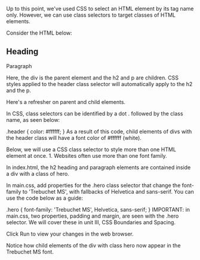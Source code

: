 Up to this point, we've used CSS to select an HTML element by its tag name only. However, we can use class selectors to target classes of HTML elements.

Consider the HTML below:

<div class="header">
  <h2>Heading</h2>
  <p>Paragraph</p>
</div>
Here, the div is the parent element and the h2 and p are children. CSS styles applied to the header class selector will automatically apply to the h2 and the p.

Here's a refresher on parent and child elements.

In CSS, class selectors can be identified by a dot . followed by the class name, as seen below:

.header {
  color: #ffffff; 
}
As a result of this code, child elements of divs with the header class will have a font color of #ffffff (white).

Below, we will use a CSS class selector to style more than one HTML element at once.
1.
Websites often use more than one font family.

In index.html, the h2 heading and paragraph elements are contained inside a div with a class of hero.

In main.css, add properties for the .hero class selector that change the font-family to 'Trebuchet MS', with fallbacks of Helvetica and sans-serif. You can use the code below as a guide:

.hero {
  font-family: 'Trebuchet MS', Helvetica, sans-serif;
}
IMPORTANT: in main.css, two properties, padding and margin, are seen with the .hero selector. We will cover these in unit III, CSS Boundaries and Spacing.

Click Run to view your changes in the web browser.

Notice how child elements of the div with class hero now appear in the Trebuchet MS font.
